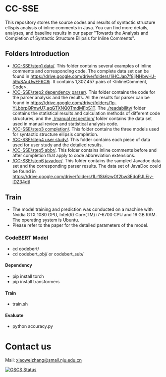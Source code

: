 # CC-SSE
This repository stores the source codes and results of syntactic structure ellispis analysis of inline comments in Java.
You can find more details, analyses, and baseline results in our paper "Towards the Analysis and Completion of Syntactic Structure Ellipsis for Inline Comments".
## Folders Introduction
* [/CC-SSE/step1 data/](https://github.com/Sherww/CC-SSE/tree/main/step1%20data). This folder contains several examples of inline comments and corresponding code. The complete data set can be found in https://drive.google.com/drive/folders/1iHCJap7f8jjNHbwHJ-59uSAuUwEF6C8j. It contains 1,307,457 pairs of <InlineComment, Code>.
* [/CC-SSE/step2 dependency parser/](https://github.com/Sherww/CC-SSE/tree/main/step2%20dependency%20parser). This folder contains the code for the parser analysis and the results. All the results for parser can be found in https://drive.google.com/drive/folders/1p-YLbbrpQPnwU7_aqGTXNQ0TmdMFpS1T. The [./readability/](https://github.com/Sherww/CC-SSE/tree/main/step2%20dependency%20parser/statistics/readability) folder contains the statistical results and calculation methods of different code structures, and the [./manual respection/](https://github.com/Sherww/CC-SSE/tree/main/step2%20dependency%20parser/statistics/manual%20respection) folder contains the data set used in manual review and statistical analysis code. 
* [/CC-SSE/step3 completion/](https://github.com/Sherww/CC-SSE/tree/main/step3%20completion). This folder contains the three models used for syntactic structure ellipsis completion.
* [/CC-SSE/step4 user study/](https://github.com/Sherww/CC-SSE/tree/main/step4%20user%20study). This folder contains each piece of data used for user study and the detailed results.
* [/CC-SSE/step5 abbr/](https://github.com/Sherww/CC-SSE/tree/main/step5%20abbr). This folder contains inline comments before and after completion that apply to code abbreviation extensions.
* [/CC-SSE/step6 javadoc/](https://github.com/Sherww/CC-SSE/tree/main/step6%20javadoc%20statistics). This folder contains the sampled Javadoc data set and the corresponding parser results. The data set of JavaDoc could be found in https://drive.google.com/drive/folders/1Lr1Sk6zwOf2bw3EdqRJLEjv-lDZ34dtI
## Train
* The model training and prediction was conducted on a machine with Nvidia GTX 1080 GPU, Intel(R) Core(TM) i7-6700 CPU and 16 GB RAM. The operating system is Ubuntu.
* Please refer to the paper for the detailed parameters of the model.
### CodeBERT Model
* cd codebert/
* cd codebert_obj/ or codebert_sub/
#### Dependency
* pip install torch
* pip install transformers
#### Train 
* train.sh
#### Evaluate
* python accuracy.py
# Contact us
Mail: xiaoweizhang@smail.nju.edu.cn

[![OSCS Status](https://www.oscs1024.com/platform/badge/Sherww/CC-SSE.svg?size=small)](https://www.oscs1024.com/project/Sherww/CC-SSE?ref=badge_small)
